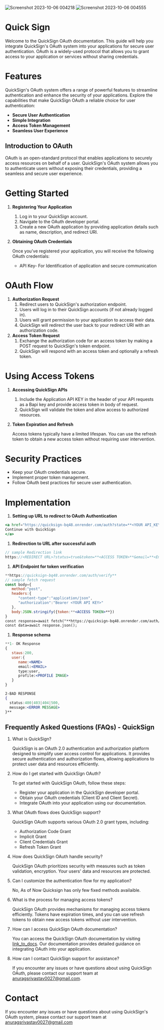 ![Screenshot 2023-10-06 004218](https://github.com/anurag-327/QuickSign/assets/98267696/8bdd4350-1af0-4f4f-8bf3-96eae202b04a)
![Screenshot 2023-10-06 004555](https://github.com/anurag-327/QuickSign/assets/98267696/6602d047-dc9c-4416-9a07-4fef891dcd90)


# Quick Sign

Welcome to the QuickSign OAuth documentation. This guide will help you integrate QuickSign's OAuth system into your applications for secure user authentication. OAuth is a widely-used protocol that allows you to grant access to your application or services without sharing credentials.

# Features

QuickSign's OAuth system offers a range of powerful features to streamline authentication and enhance the security of your applications. Explore the capabilities that make QuickSign OAuth a reliable choice for user authentication:

- **Secure User Authentication**
- **Simple Integration**
- **Access Token Management**
- **Seamless User Experience**

## Introduction to OAuth

OAuth is an open-standard protocol that enables applications to securely access resources on behalf of a user. QuickSign's OAuth system allows you to authenticate users without exposing their credentials, providing a seamless and secure user experience.

# ****Getting Started****

1. ****Registering Your Application****
    1. Log in to your QuickSign account.
    2. Navigate to the OAuth developer portal.
    3. Create a new OAuth application by providing application details such as name, description, and redirect URI.
2. ****Obtaining OAuth Credentials****
    
    Once you've registered your application, you will receive the following OAuth credentials:
    
    - API Key- For Identification of application and secure communication

# ****OAuth Flow****

1. **Authorization Request**
    1. Redirect users to QuickSign's authorization endpoint.
    2. Users will log in to their QuickSign accounts (if not already logged in).
    3. Users will grant permission to your application to access their data.
    4. QuickSign will redirect the user back to your redirect URI with an authorization code.
2. **Access Token Request**
    1. Exchange the authorization code for an access token by making a POST request to QuickSign's token endpoint.
    2. QuickSign will respond with an access token and optionally a refresh token.
    

# ****Using Access Tokens****

1. ****Accessing QuickSign APIs****
    1. Include the Application API KEY in the header of your API requests as a Bapi key and provide access token in body of request.
    2. QuickSign will validate the token and allow access to authorized resources.
2. ****Token Expiration and Refresh****
    
    Access tokens typically have a limited lifespan. You can use the refresh token to obtain a new access token without requiring user intervention.
    

# Security Practices

- Keep your OAuth credentials secure.
- Implement proper token management.
- Follow OAuth best practices for secure user authentication.

# Implementation

1. **Setting up URL to redirect to OAuth Authentication**

```jsx
<a href="https://quicksign-bq48.onrender.com/auth?state=**<YOUR API_KEY>**&redirect_url=**<YOUR REDIRECT URL>**/">
Continue with QuickSign
</a>
```

1. **Redirection to URL after successful auth**

```jsx
// sample Redirection link
https://<REDIRECT URL>?status=true&token=**<ACCESS TOKEN>**&email=**<Email>**&name**<NAME>**
```

1. **API Endpoint for token verification**

```jsx
**https://quicksign-bq48.onrender.com/auth/verify**
// sample fetch request
const body={
   method:"post",
   headers:{
      "content-type":"application/json",
      "authorization":"Bearer <YOUR API KEY>"
   },
   body:JSON.stringify({token:**<ACCESS TOKEN>**})
}
const response=await fetch("**https://quicksign-bq48.onrender.com/auth/verify**",body);
const data=await response.json();
```

1. **Response schema**

```jsx
**1- OK Response
{
   staus:200,
   user:{
      name:<NAME>
      email:<EMAIL>
      type:user,
      profile:<PROFILE IMAGE>
   }
}

2-BAD RESPONSE
{
  status:400|403|404|500,
  message:<ERROR MESSAGE>
}**
```

## Frequently Asked Questions (FAQs) - QuickSign

1. What is QuickSign?

   QuickSign is an OAuth 2.0 authentication and authorization platform designed to simplify user access control for applications. It provides secure authentication and authorization flows, allowing applications to protect user data and resources efficiently.

2. How do I get started with QuickSign OAuth?

   To get started with QuickSign OAuth, follow these steps:
   - Register your application in the QuickSign developer portal.
   - Obtain your OAuth credentials (Client ID and Client Secret).
   - Integrate OAuth into your application using our documentation.

3. What OAuth flows does QuickSign support?

   QuickSign OAuth supports various OAuth 2.0 grant types, including:
   - Authorization Code Grant
   - Implicit Grant
   - Client Credentials Grant
   - Refresh Token Grant

4. How does QuickSign OAuth handle security?

   QuickSign OAuth prioritizes security with measures such as token validation, encryption. Your users' data and resources are protected.

5. Can I customize the authentication flow for my application?

   No, As of Now Quicksign has only few fixed methods availaible.

6. What is the process for managing access tokens?

   QuickSign OAuth provides mechanisms for managing access tokens efficiently. Tokens have expiration times, and you can use refresh tokens to obtain new access tokens without user intervention.

7. How can I access QuickSign OAuth documentation?

   You can access the QuickSign OAuth documentation by visiting [link_to_docs](link_to_docs). Our documentation provides detailed guidance on integrating OAuth into your application.


8. How can I contact QuickSign support for assistance?

    If you encounter any issues or have questions about using QuickSign OAuth, please contact our support team at [anuragsrivastav0027@gmail.com](mailto:anuragsrivastav0027@gmail.com).
    

# Contact

If you encounter any issues or have questions about using QuickSign's OAuth system, please contact our support team at anuragsrivastav0027@gmail.com
